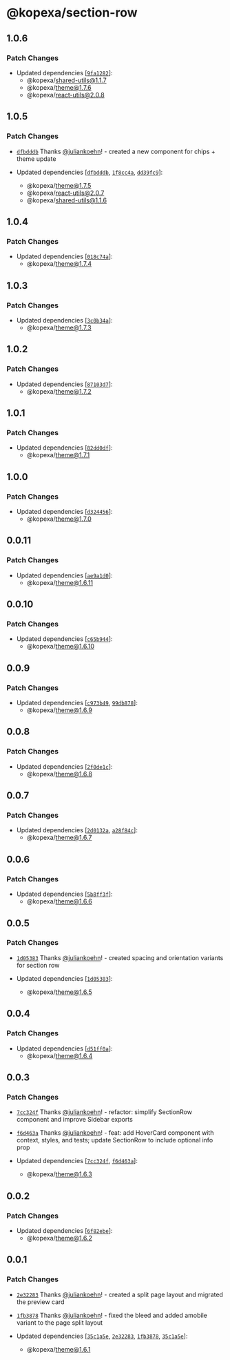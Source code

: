# @kopexa/section-row

## 1.0.6

### Patch Changes

- Updated dependencies [[`9fa1282`](https://github.com/kopexa-grc/sight/commit/9fa1282ae512c94414493eaebf74fbb72c55ddb1)]:
  - @kopexa/shared-utils@1.1.7
  - @kopexa/theme@1.7.6
  - @kopexa/react-utils@2.0.8

## 1.0.5

### Patch Changes

- [`dfbdddb`](https://github.com/kopexa-grc/sight/commit/dfbdddb32eccc912932d63cf53b8eda4b9d5175a) Thanks [@juliankoehn](https://github.com/juliankoehn)! - created a new component for chips + theme update

- Updated dependencies [[`dfbdddb`](https://github.com/kopexa-grc/sight/commit/dfbdddb32eccc912932d63cf53b8eda4b9d5175a), [`1f8cc4a`](https://github.com/kopexa-grc/sight/commit/1f8cc4a75d798411130a4e2fab276dbac567acf5), [`dd39fc9`](https://github.com/kopexa-grc/sight/commit/dd39fc9ef65a142ba4d0ec2136744d4a1c9572e9)]:
  - @kopexa/theme@1.7.5
  - @kopexa/react-utils@2.0.7
  - @kopexa/shared-utils@1.1.6

## 1.0.4

### Patch Changes

- Updated dependencies [[`018c74a`](https://github.com/kopexa-grc/sight/commit/018c74ad9e99915b8d899e962e68f0d2ccb269d8)]:
  - @kopexa/theme@1.7.4

## 1.0.3

### Patch Changes

- Updated dependencies [[`3c0b34a`](https://github.com/kopexa-grc/sight/commit/3c0b34ad349d21f8be53669294f4e191264fd9fd)]:
  - @kopexa/theme@1.7.3

## 1.0.2

### Patch Changes

- Updated dependencies [[`87103d7`](https://github.com/kopexa-grc/sight/commit/87103d77ae7e38145a2de2d75cb0b98b53b3570a)]:
  - @kopexa/theme@1.7.2

## 1.0.1

### Patch Changes

- Updated dependencies [[`82dd0df`](https://github.com/kopexa-grc/sight/commit/82dd0df5cc8952f10960abfc7d0d6cd6b2db01c1)]:
  - @kopexa/theme@1.7.1

## 1.0.0

### Patch Changes

- Updated dependencies [[`d324456`](https://github.com/kopexa-grc/sight/commit/d324456e4a290b6862aa065205bcc01eb0768392)]:
  - @kopexa/theme@1.7.0

## 0.0.11

### Patch Changes

- Updated dependencies [[`ae9a1d0`](https://github.com/kopexa-grc/sight/commit/ae9a1d0ccf5812eee0d54025bbeb1065850ce66a)]:
  - @kopexa/theme@1.6.11

## 0.0.10

### Patch Changes

- Updated dependencies [[`c65b944`](https://github.com/kopexa-grc/sight/commit/c65b9444b7cde9ec7aceddbda279f4b1fdc0cf08)]:
  - @kopexa/theme@1.6.10

## 0.0.9

### Patch Changes

- Updated dependencies [[`c973b49`](https://github.com/kopexa-grc/sight/commit/c973b4953849b4abe83d8dfdad8c4558c59d2e45), [`99db878`](https://github.com/kopexa-grc/sight/commit/99db8786314e4a12e5f96f9989f790e2653fb34a)]:
  - @kopexa/theme@1.6.9

## 0.0.8

### Patch Changes

- Updated dependencies [[`2f0de1c`](https://github.com/kopexa-grc/sight/commit/2f0de1cb0a8b49798f80582887e13e75afa02d77)]:
  - @kopexa/theme@1.6.8

## 0.0.7

### Patch Changes

- Updated dependencies [[`2d0132a`](https://github.com/kopexa-grc/sight/commit/2d0132a983dd46abb0bbd97a914d9f63489b91eb), [`a28f84c`](https://github.com/kopexa-grc/sight/commit/a28f84cbcc21e76b1bb5971519fdcc1a8ac8f568)]:
  - @kopexa/theme@1.6.7

## 0.0.6

### Patch Changes

- Updated dependencies [[`5b8ff3f`](https://github.com/kopexa-grc/sight/commit/5b8ff3fe48440aed46b2ab38b9a96be5da207be6)]:
  - @kopexa/theme@1.6.6

## 0.0.5

### Patch Changes

- [`1d05383`](https://github.com/kopexa-grc/sight/commit/1d0538331fc97df6630a705a07da1ee4fb56312e) Thanks [@juliankoehn](https://github.com/juliankoehn)! - created spacing and orientation variants for section row

- Updated dependencies [[`1d05383`](https://github.com/kopexa-grc/sight/commit/1d0538331fc97df6630a705a07da1ee4fb56312e)]:
  - @kopexa/theme@1.6.5

## 0.0.4

### Patch Changes

- Updated dependencies [[`d51ff0a`](https://github.com/kopexa-grc/sight/commit/d51ff0a0f0feb2451d84b845ff468a82c8849609)]:
  - @kopexa/theme@1.6.4

## 0.0.3

### Patch Changes

- [`7cc324f`](https://github.com/kopexa-grc/sight/commit/7cc324f1ba79c2da0280277d7de304fc0a3aef21) Thanks [@juliankoehn](https://github.com/juliankoehn)! - refactor: simplify SectionRow component and improve Sidebar exports

- [`f6d463a`](https://github.com/kopexa-grc/sight/commit/f6d463a1a22261d6f32f3b6aa023d2ecdefe3a9f) Thanks [@juliankoehn](https://github.com/juliankoehn)! - feat: add HoverCard component with context, styles, and tests; update SectionRow to include optional info prop

- Updated dependencies [[`7cc324f`](https://github.com/kopexa-grc/sight/commit/7cc324f1ba79c2da0280277d7de304fc0a3aef21), [`f6d463a`](https://github.com/kopexa-grc/sight/commit/f6d463a1a22261d6f32f3b6aa023d2ecdefe3a9f)]:
  - @kopexa/theme@1.6.3

## 0.0.2

### Patch Changes

- Updated dependencies [[`6f82ebe`](https://github.com/kopexa-grc/sight/commit/6f82ebebd19eb4000754a797f6790cb8d2643611)]:
  - @kopexa/theme@1.6.2

## 0.0.1

### Patch Changes

- [`2e32283`](https://github.com/kopexa-grc/sight/commit/2e322831e84ec37b808862e0582aea953a1f33ad) Thanks [@juliankoehn](https://github.com/juliankoehn)! - created a split page layout and migrated the preview card

- [`1fb3878`](https://github.com/kopexa-grc/sight/commit/1fb3878ca5e86dd4fdaff3b59400bd54cc343ced) Thanks [@juliankoehn](https://github.com/juliankoehn)! - fixed the bleed and added amobile variant to the page split layout

- Updated dependencies [[`35c1a5e`](https://github.com/kopexa-grc/sight/commit/35c1a5e59ac10e2965e720e86cabb621c4c56932), [`2e32283`](https://github.com/kopexa-grc/sight/commit/2e322831e84ec37b808862e0582aea953a1f33ad), [`1fb3878`](https://github.com/kopexa-grc/sight/commit/1fb3878ca5e86dd4fdaff3b59400bd54cc343ced), [`35c1a5e`](https://github.com/kopexa-grc/sight/commit/35c1a5e59ac10e2965e720e86cabb621c4c56932)]:
  - @kopexa/theme@1.6.1
